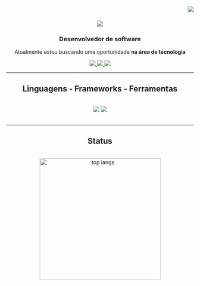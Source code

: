 <img align="right" src="https://visitor-badge.laobi.icu/badge?page_id=jonathasbatista.jonathasbatista" />

<h1 align="center">
    <img src="https://readme-typing-svg.herokuapp.com/?font=Righteous&size=35&center=true&vCenter=true&width=500&height=70&duration=4000&lines=Olá!+👋;+Eu+sou+o+Jonathas+Batista!;" />
</h1>

<h3 align="center">Desenvolvedor de software</h3>

<div align="center">
 
Atualmente estou buscando uma oportunidade **na área de tecnologia**

 </div>
 
<div align="center"> 
  <a href="mailto:jonathasgon245@gmail.com">
    <img src="https://img.shields.io/badge/Gmail-333333?style=for-the-badge&logo=gmail&logoColor=red" />
  </a>
  <a href="https://www.linkedin.com/in/jonathas-batista/" target="_blank">
    <img src="https://img.shields.io/badge/LinkedIn-0077B5?style=for-the-badge&logo=linkedin&logoColor=white" target="_blank" />
  </a>
  <a href="https://github.com/jonathasbatista" target="_blank">
     <img src="https://img.shields.io/badge/Portfolio-FF5722?style=for-the-badge&logo=todoist&logoColor=white" target="_blank" /> <!-- sqlite, safari, google-chrome are other good icon options -->
  </a>
</div>

 <hr/>
 
<h2 align="center">Linguagens - Frameworks - Ferramentas</h2>
<br/>
<div align="center">
    <img src="https://skillicons.dev/icons?i=vscode,html,css,git,github,bootstrap,figma" />
    <img src="https://skillicons.dev/icons?i=c,java,spring,javascript,jquery,php,python,mysql,postgresql,mongodb" /><br>
</div>
<br/>

<hr/>

<h2 align="center">Status</h2>
<br>
<div align=center>
  <img width=325 align="center" src="https://github-readme-stats.vercel.app/api/top-langs/?username=jonathasbatista&hide=HTML&langs_count=8&layout=compact&theme=react&border_radius=10&size_weight=0.5&count_weight=0.5&exclude_repo=github-readme-stats" alt="top langs" />
</div>

<br/><br/>
